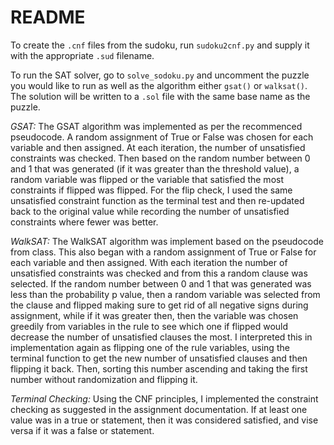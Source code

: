 # README

To create the `.cnf` files from the sudoku, run `sudoku2cnf.py` and supply it with the appropriate `.sud` filename. 

To run the SAT solver, go to `solve_sodoku.py` and uncomment the puzzle you would like to run as well as the algorithm either `gsat()` or `walksat()`. The solution will be written to a `.sol` file with the same base name as the puzzle. 

*GSAT:* The GSAT algorithm was implemented as per the recommenced pseudocode. A random assignment of True or False was chosen for each variable and then assigned. At each iteration, the number of unsatisfied constraints was checked. Then based on the random number between 0 and 1 that was generated (if it was greater than the threshold value), a random variable was flipped or the variable that satisfied the most constraints if flipped was flipped. For the flip check, I used the same unsatisfied constraint function as the terminal test and then re-updated back to the original value while recording the number of unsatisfied constraints where fewer was better. 
  
*WalkSAT:* The WalkSAT algorithm was implement based on the pseudocode from class. This also began with a random assignment of True or False for each variable and then assigned. With each iteration the number of unsatisfied constraints was checked and from this a random clause was selected. If the random number between 0 and 1 that was generated was less than the probability p value, then a random variable was selected from the clause and flipped making sure to get rid of all negative signs during assignment, while if it was greater then, then the variable was chosen greedily from variables in the rule to see which one if flipped would decrease the number of unsatisfied clauses the most. I interpreted this in implementation again as flipping one of the rule variables, using the terminal function to get the new number of unsatisfied clauses and then flipping it back. Then, sorting this number ascending and taking the first number without randomization and flipping it. 

*Terminal Checking:* Using the CNF principles, I implemented the constraint checking as suggested in the assignment documentation. If at least one value was in a true or statement, then it was considered satisfied, and vise versa if it was a false or statement. 
